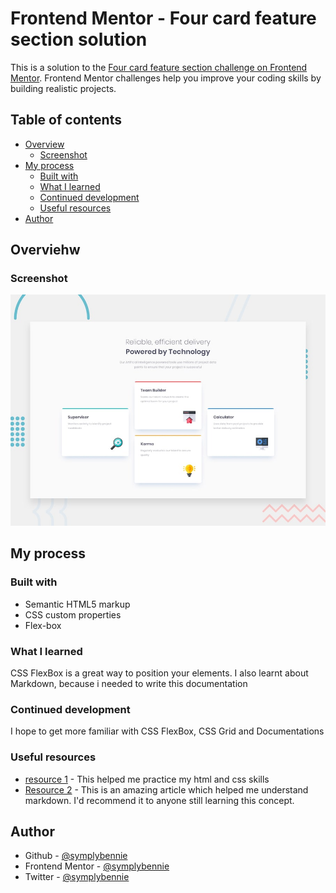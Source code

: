 # Frontend Mentor - Four card feature section solution

This is a solution to the [Four card feature section challenge on Frontend Mentor](https://www.frontendmentor.io/challenges/four-card-feature-section-weK1eFYK). Frontend Mentor challenges help you improve your coding skills by building realistic projects. 

## Table of contents

- [Overview](#overview)
  - [Screenshot](#screenshot)
- [My process](#my-process)
  - [Built with](#built-with)
  - [What I learned](#what-i-learned)
  - [Continued development](#continued-development)
  - [Useful resources](#useful-resources)
- [Author](#author)

## Overviehw

### Screenshot

![desktop screenshot](./design/desktop-preview.jpg)

## My process

### Built with

- Semantic HTML5 markup
- CSS custom properties
- Flex-box

### What I learned

CSS FlexBox is a great way to position your elements.
I also learnt about Markdown, because i needed to write this documentation


### Continued development

I hope to get more familiar with CSS FlexBox, CSS Grid and Documentations

### Useful resources

- [resource 1](https://freecodecamp.org) - This helped me practice my html and css skills
- [Resource 2](https://www.markdownguide.org/basic-syntax/) - This is an amazing article which helped me understand markdown. I'd recommend it to anyone still learning this concept.


## Author

- Github - [@symplybennie](https://github.com/symplybennie)
- Frontend Mentor - [@symplybennie](https://www.frontendmentor.io/profile/symplybennie)
- Twitter - [@symplybennie](https://www.twitter.com/symplybennie)